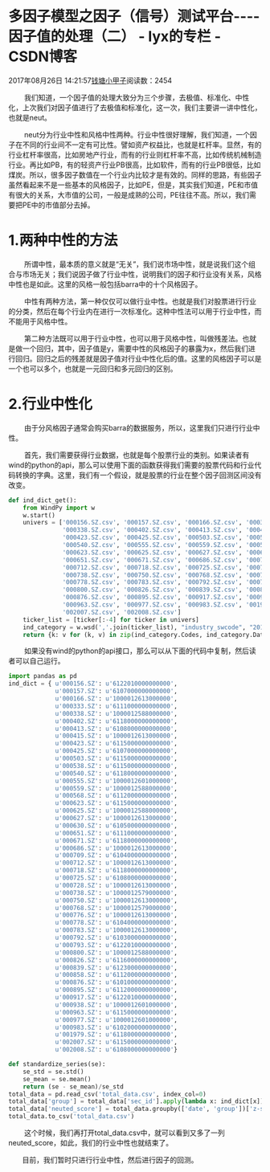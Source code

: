 # 多因子模型之因子（信号）测试平台----因子值的处理（二） - lyx的专栏 - CSDN博客





2017年08月26日 14:21:57[钱塘小甲子](https://me.csdn.net/qtlyx)阅读数：2454








        我们知道，一个因子值的处理大致分为三个步骤，去极值、标准化、中性化，上次我们对因子值进行了去极值和标准化，这一次，我们主要讲一讲中性化，也就是neut。

        neut分为行业中性和风格中性两种。行业中性很好理解，我们知道，一个因子在不同的行业间不一定有可比性。譬如资产权益比，也就是杠杆率。显然，有的行业杠杆率很高，比如房地产行业，而有的行业则杠杆率不高，比如传统机械制造行业。再比如PB，有的轻资产行业PB很高，比如软件，而有的行业PB很低，比如煤炭。所以，很多因子数值在一个行业内比较才是有效的。同样的思路，有些因子虽然看起来不是一些基本的风格因子，比如PE，但是，其实我们知道，PE和市值有很大的关系，大市值的公司，一般是成熟的公司，PE往往不高。所以，我们需要把PE中的市值部分去掉。

# 1.两种中性的方法

        所谓中性，最本质的意义就是“无关”，我们说市场中性，就是说我们这个组合与市场无关；我们说因子做了行业中性，说明我们的因子和行业没有关系，风格中性也是如此。这里的风格一般包括barra中的十个风格因子。

        中性有两种方法，第一种仅仅可以做行业中性。也就是我们对股票进行行业的分类，然后在每个行业内在进行一次标准化。这种中性法可以用于行业中性，而不能用于风格中性。

        第二种方法既可以用于行业中性，也可以用于风格中性，叫做残差法。也就是做一个回归，其中，因子值是y，需要中性的风格因子的暴露为x，然后我们进行回归。回归之后的残差就是因子值对行业中性化后的值。这里的风格因子可以是一个也可以多个，也就是一元回归和多元回归的区别。

# 2.行业中性化

        由于分风格因子通常会购买barra的数据服务，所以，这里我们只进行行业中性。

        首先，我们需要获得行业数据，也就是每个股票行业的类别。如果读者有wind的python的api，那么可以使用下面的函数获得我们需要的股票代码和行业代码转换的字典。这里，我们有一个假设，就是股票的行业在整个因子回测区间没有改变。



```python
def ind_dict_get():
    from WindPy import w
    w.start()
    univers = ['000156.SZ.csv', '000157.SZ.csv', '000166.SZ.csv', '000333.SZ.csv',
               '000338.SZ.csv', '000402.SZ.csv', '000413.SZ.csv', '000415.SZ.csv',
               '000423.SZ.csv', '000425.SZ.csv', '000503.SZ.csv', '000538.SZ.csv',
               '000540.SZ.csv', '000555.SZ.csv', '000559.SZ.csv', '000568.SZ.csv',
               '000623.SZ.csv', '000625.SZ.csv', '000627.SZ.csv', '000630.SZ.csv',
               '000651.SZ.csv', '000671.SZ.csv', '000686.SZ.csv', '000709.SZ.csv',
               '000712.SZ.csv', '000718.SZ.csv', '000725.SZ.csv', '000728.SZ.csv',
               '000738.SZ.csv', '000750.SZ.csv', '000768.SZ.csv', '000776.SZ.csv',
               '000778.SZ.csv', '000783.SZ.csv', '000792.SZ.csv', '000793.SZ.csv',
               '000800.SZ.csv', '000826.SZ.csv', '000839.SZ.csv', '000858.SZ.csv',
               '000876.SZ.csv', '000895.SZ.csv', '000917.SZ.csv', '000938.SZ.csv',
               '000963.SZ.csv', '000977.SZ.csv', '000983.SZ.csv', '001979.SZ.csv',
               '002007.SZ.csv', '002008.SZ.csv']
    ticker_list = [ticker[:-4] for ticker in univers]
    ind_category = w.wsd(','.join(ticker_list), "industry_swcode", "2017-07-27", "2017-07-27", "industryType=1")
    return {k: v for (k, v) in zip(ind_category.Codes, ind_category.Data[0])}
```
        如果没有wind的python的api接口，那么可以从下面的代码中复制，然后读者可以自己运行。





```python
import pandas as pd
ind_dict = { u'000156.SZ': u'6122010000000000',
             u'000157.SZ': u'6107000000000000',
             u'000166.SZ': u'1000012613000000',
             u'000333.SZ': u'6111000000000000',
             u'000338.SZ': u'1000012588000000',
             u'000402.SZ': u'6118000000000000',
             u'000413.SZ': u'6108000000000000',
             u'000415.SZ': u'1000012613000000',
             u'000423.SZ': u'6115000000000000',
             u'000425.SZ': u'6107000000000000',
             u'000503.SZ': u'6115000000000000',
             u'000538.SZ': u'6115000000000000',
             u'000540.SZ': u'6118000000000000',
             u'000555.SZ': u'1000012601000000',
             u'000559.SZ': u'1000012588000000',
             u'000568.SZ': u'6112000000000000',
             u'000623.SZ': u'6115000000000000',
             u'000625.SZ': u'1000012588000000',
             u'000627.SZ': u'1000012613000000',
             u'000630.SZ': u'6105000000000000',
             u'000651.SZ': u'6111000000000000',
             u'000671.SZ': u'6118000000000000',
             u'000686.SZ': u'1000012613000000',
             u'000709.SZ': u'6104000000000000',
             u'000712.SZ': u'1000012613000000',
             u'000718.SZ': u'6118000000000000',
             u'000725.SZ': u'6108000000000000',
             u'000728.SZ': u'1000012613000000',
             u'000738.SZ': u'1000012579000000',
             u'000750.SZ': u'1000012613000000',
             u'000768.SZ': u'1000012579000000',
             u'000776.SZ': u'1000012613000000',
             u'000778.SZ': u'6104000000000000',
             u'000783.SZ': u'1000012613000000',
             u'000792.SZ': u'6103000000000000',
             u'000793.SZ': u'6122010000000000',
             u'000800.SZ': u'1000012588000000',
             u'000826.SZ': u'6116000000000000',
             u'000839.SZ': u'6123000000000000',
             u'000858.SZ': u'6112000000000000',
             u'000876.SZ': u'6101000000000000',
             u'000895.SZ': u'6112000000000000',
             u'000917.SZ': u'6122010000000000',
             u'000938.SZ': u'1000012601000000',
             u'000963.SZ': u'6115000000000000',
             u'000977.SZ': u'1000012601000000',
             u'000983.SZ': u'6102000000000000',
             u'001979.SZ': u'6118000000000000',
             u'002007.SZ': u'6115000000000000',
             u'002008.SZ': u'6108000000000000'}

def standardize_series(se):
    se_std = se.std()
    se_mean = se.mean()
    return (se - se_mean)/se_std
total_data = pd.read_csv('total_data.csv', index_col=0)
total_data['group'] = total_data['sec_id'].apply(lambda x: ind_dict[x])
total_data['neuted_score'] = total_data.groupby(['date', 'group'])['z-score'].apply(standardize_series)
total_data.to_csv('total_data.csv')
```
        这个时候，我们再打开total_data.csv中，就可以看到又多了一列neuted_score，如此，我们的行业中性也就结束了。



       目前，我们暂时只进行行业中性，然后进行因子的回测。






















